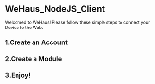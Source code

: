 # WeHaus_NodeJS_Client

Welcomed to WeHaus! Please follow these simple steps to connect your Device to the Web.

## 1.Create an Account

## 2.Create a Module

## 3.Enjoy!
